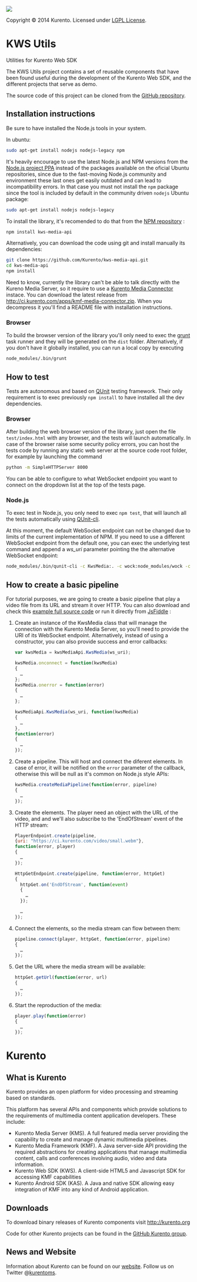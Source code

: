 [![][KurentoImage]][website]

Copyright © 2014 Kurento. Licensed under [LGPL License].

KWS Utils
=============
Utilities for Kurento Web SDK

The KWS Utils project contains a set of reusable components that have been
found useful during the development of the Kurento Web SDK, and the different 
projects that serve as demo.

The source code of this project can be cloned from the [GitHub repository].

Installation instructions
-------------------------

Be sure to have installed the Node.js tools in your system.

In ubuntu:

```bash
sudo apt-get install nodejs nodejs-legacy npm
```

It's heavily encourage to use the latest Node.js and NPM versions from the
[Node.js project PPA] instead of the packages available on the oficial Ubuntu
repositories, since due to the fast-moving Node.js community and environment
these last ones get easily outdated and can lead to incompatibility errors. In
that case you must not install the ```npm``` package since the tool is included
by default in the community driven ```nodejs``` Ubuntu package:

```bash
sudo apt-get install nodejs nodejs-legacy
```

To install the library, it's recomended to do that from the [NPM repository] :

```bash
npm install kws-media-api
```

Alternatively, you can download the code using git and install manually its
dependencies:

```bash
git clone https://github.com/Kurento/kws-media-api.git
cd kws-media-api
npm install
```

Need to know, currently the library can't be able to talk directly with the
Kureno Media Server, so it require to use a [Kurento Media Connector] instace.
You can download the latest release from http://ci.kurento.com/apps/kmf-media-connector.zip.
When you decompress it you'll find a README file with installation instructions.

### Browser

To build the browser version of the library you'll only need to exec the [grunt]
task runner and they will be generated on the ```dist``` folder. Alternatively,
if you don't have it globally installed, you can run a local copy by executing

```bash
node_modules/.bin/grunt
```


How to test
-----------
Tests are autonomous and based on [QUnit] testing framework. Their only
requirement is to exec previously ```npm install``` to have installed all the
dev dependencies.

### Browser

After building the web browser version of the library, just open the file
```test/index.html``` with any browser, and the tests will launch automatically.
In case of the browser raise some security policy errors, you can host the tests
code by running any static web server at the source code root folder, for
example by launching the command

```bash
python -m SimpleHTTPServer 8000
```

You can be able to configure to what WebSocket endpoint you want to connect on
the dropdown list at the top of the tests page.

### Node.js

To exec test in Node.js, you only need to exec ```npm test```, that will launch
all the tests automatically using [QUnit-cli].

At this moment, the default WebSocket endpoint can not be changed due to limits
of the current implementation of NPM. If you need to use a different WebSocket
endpoint from the default one, you can exec the underlying test command and
append a *ws_uri* parameter pointing the the alternative WebSocket endpoint:

```bash
node_modules/.bin/qunit-cli -c KwsMedia:. -c wock:node_modules/wock -c test/_common.js -c test/_proxy.js test/*.js --ws_uri=ws://localhost:8080
```


How to create a basic pipeline
------------------------------

For tutorial purposes, we are going to create a basic pipeline that play a video
file from its URL and stream it over HTTP. You can also download and check this
[example full source code] or run it directly from [JsFiddle] :

1. Create an instance of the KwsMedia class that will manage the connection with
   the Kurento Media Server, so you'll need to provide the URI of its WebSocket
   endpoint. Alternatively, instead of using a constructor, you can also provide
   success and error callbacks:

   ```Javascript
   var kwsMedia = kwsMediaApi.KwsMedia(ws_uri);
   
   kwsMedia.onconnect = function(kwsMedia)
   {
     …
   };
   kwsMedia.onerror = function(error)
   {
     …
   };
   ```

   ```Javascript
   kwsMediaApi.KwsMedia(ws_uri, function(kwsMedia)
   {
     …
   },
   function(error)
   {
     …
   });
   ```

2. Create a pipeline. This will host and connect the diferent elements. In case
   of error, it will be notified on the ```error``` parameter of the callback,
   otherwise this will be null as it's common on Node.js style APIs:

   ```Javascript
   kwsMedia.createMediaPipeline(function(error, pipeline)
   {
     …
   });
   ```

3. Create the elements. The player need an object with the URL of the video, and
   and we'll also subscribe to the 'EndOfStream' event of the HTTP stream:

   ```Javascript
   PlayerEndpoint.create(pipeline,
   {uri: "https://ci.kurento.com/video/small.webm"},
   function(error, player)
   {
     …
   });

   HttpGetEndpoint.create(pipeline, function(error, httpGet)
   {
     httpGet.on('EndOfStream', function(event)
     {
       …
     });

     …
   });
   ```

4. Connect the elements, so the media stream can flow between them:

   ```Javascript
   pipeline.connect(player, httpGet, function(error, pipeline)
   {
     …
   });
   ```

5. Get the URL where the media stream will be available:

   ```Javascript
   httpGet.getUrl(function(error, url)
   {
     …
   });
   ```

6. Start the reproduction of the media:

   ```Javascript
   player.play(function(error)
   {
     …
   });
   ```


Kurento
=======

What is Kurento
---------------
Kurento provides an open platform for video processing and streaming based on
standards.

This platform has several APIs and components which provide solutions to the
requirements of multimedia content application developers. These include:

* Kurento Media Server (KMS). A full featured media server providing the
capability to create and manage dynamic multimedia pipelines.
* Kurento Media Framework (KMF). A Java server-side API providing the required
abstractions for creating applications that manage multimedia content, calls
and conferences involving audio, video and data information.
* Kurento Web SDK (KWS). A client-side HTML5 and Javascript SDK for accessing
KMF capabilities
* Kurento Android SDK (KAS). A Java and native SDK allowing easy integration of
KMF into any kind of Android application.

Downloads
---------
To download binary releases of Kurento components visit http://kurento.org

Code for other Kurento projects can be found in the [GitHub Kurento group].

News and Website
----------------
Information about Kurento can be found on our [website].
Follow us on Twitter @[kurentoms].

[example full source code]: https://github.com/Kurento/kws-media-api/tree/develop/example/PlayerEndpoint-HttpGetEndpoint
[GitHub Kurento group]: https://github.com/kurento
[GitHub repository]: https://github.com/kurento/kws-media-api
[grunt]: http://gruntjs.com/
[JsFiddle]: http://jsfiddle.net/gh/get/library/pure/kurento/kws-media-api/contents/example/PlayerEndpoint-HttpGetEndpoint
[Kurento Media Connector]: https://github.com/Kurento/kmf-media-connector
[KurentoImage]: https://secure.gravatar.com/avatar/21a2a12c56b2a91c8918d5779f1778bf?s=120
[kurentoms]: http://twitter.com/kurentoms
[LGPL License]: http://www.gnu.org/licenses/lgpl-2.1.html
[Node.js project PPA]: https://github.com/joyent/node/wiki/Installing-Node.js-via-package-manager#ubuntu-mint-elementary-os
[NPM repository]: https://www.npmjs.org/package/kws-media-api
[QUnit]: http://qunitjs.com
[QUnit-cli]: https://github.com/devongovett/qunit-cli
[website]: http://kurento.org
